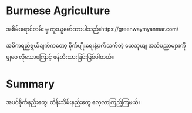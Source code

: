 <h1>Burmese Agriculture</h1>
<p>အစိမ်းရောင်လမ်း မှ ကူးယူဖော်ထားပါသည်။https://greenwaymyanmar.com/</p>

<p>အဓိကရည်ရွယ်ချက်ကတော့ စိုက်ပျိုးရေးနဲ့ပက်သက်တဲ့ ယေဘုယျ အသိပညာများကို မျှဝေ လိုသောကြောင့် ဖန်တီးထားခြင်းဖြစ်ပါတယ်။</p>

<h1>Summary</h1>

<p>အပင်စိုက်နည်းတွေ၊ ထိန်းသိမ်းနည်းတွေ လေ့လာကြည့်ကြမယ်။</p>
